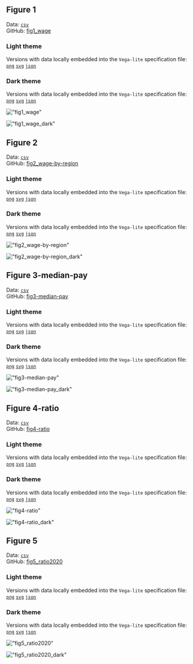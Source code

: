 ## Figure 1  

Data: [`csv`](data/fig1_wage.csv)  
GitHub: [fig1_wage](https://github.com/EconomicsObservatory/ECOvisualisations/tree/main/magazine/what-do-the-latest-data-tell-us-about-uk-wage-growth#figure-1)  

### Light theme  

Versions with data locally embedded into the `Vega-lite` specification file: [`png`](visualisation/fig1_wage_local.png) [`svg`](visualisation/fig1_wage.svg) [`json`](visualisation/fig1_wage.json)   

### Dark theme  

Versions with data locally embedded into the `Vega-lite` specification file: [`png`](visualisation/fig1_wage_local_dark.png) [`svg`](visualisation/fig1_wage_dark.svg) [`json`](visualisation/fig1_wage_dark.json)   

!["fig1_wage"](visualisation/fig1_wage.svg "fig1_wage")

  

!["fig1_wage_dark"](visualisation/fig1_wage_dark.svg "fig1_wage")

## Figure 2  

Data: [`csv`](data/fig2_wage-by-region.csv)  
GitHub: [fig2_wage-by-region](https://github.com/EconomicsObservatory/ECOvisualisations/tree/main/magazine/what-do-the-latest-data-tell-us-about-uk-wage-growth#figure-2)  

### Light theme  

Versions with data locally embedded into the `Vega-lite` specification file: [`png`](visualisation/fig2_wage-by-region_local.png) [`svg`](visualisation/fig2_wage-by-region.svg) [`json`](visualisation/fig2_wage-by-region.json)   

### Dark theme  

Versions with data locally embedded into the `Vega-lite` specification file: [`png`](visualisation/fig2_wage-by-region_local_dark.png) [`svg`](visualisation/fig2_wage-by-region_dark.svg) [`json`](visualisation/fig2_wage-by-region_dark.json)   

!["fig2_wage-by-region"](visualisation/fig2_wage-by-region.svg "fig2_wage-by-region")

  

!["fig2_wage-by-region_dark"](visualisation/fig2_wage-by-region_dark.svg "fig2_wage-by-region")

## Figure 3-median-pay  

Data: [`csv`](data/fig3-median-pay.csv)  
GitHub: [fig3-median-pay](https://github.com/EconomicsObservatory/ECOvisualisations/tree/main/magazine/what-do-the-latest-data-tell-us-about-uk-wage-growth#figure-3-median-pay)  

### Light theme  

Versions with data locally embedded into the `Vega-lite` specification file: [`png`](visualisation/fig3-median-pay_local.png) [`svg`](visualisation/fig3-median-pay.svg) [`json`](visualisation/fig3-median-pay.json)   

### Dark theme  

Versions with data locally embedded into the `Vega-lite` specification file: [`png`](visualisation/fig3-median-pay_local_dark.png) [`svg`](visualisation/fig3-median-pay_dark.svg) [`json`](visualisation/fig3-median-pay_dark.json)   

!["fig3-median-pay"](visualisation/fig3-median-pay.svg "fig3-median-pay")

  

!["fig3-median-pay_dark"](visualisation/fig3-median-pay_dark.svg "fig3-median-pay")

## Figure 4-ratio  

Data: [`csv`](data/fig4-ratio.csv)  
GitHub: [fig4-ratio](https://github.com/EconomicsObservatory/ECOvisualisations/tree/main/magazine/what-do-the-latest-data-tell-us-about-uk-wage-growth#figure-4-ratio)  

### Light theme  

Versions with data locally embedded into the `Vega-lite` specification file: [`png`](visualisation/fig4-ratio_local.png) [`svg`](visualisation/fig4-ratio.svg) [`json`](visualisation/fig4-ratio.json)   

### Dark theme  

Versions with data locally embedded into the `Vega-lite` specification file: [`png`](visualisation/fig4-ratio_local_dark.png) [`svg`](visualisation/fig4-ratio_dark.svg) [`json`](visualisation/fig4-ratio_dark.json)   

!["fig4-ratio"](visualisation/fig4-ratio.svg "fig4-ratio")

  

!["fig4-ratio_dark"](visualisation/fig4-ratio_dark.svg "fig4-ratio")

## Figure 5  

Data: [`csv`](data/fig5_ratio2020.csv)  
GitHub: [fig5_ratio2020](https://github.com/EconomicsObservatory/ECOvisualisations/tree/main/magazine/what-do-the-latest-data-tell-us-about-uk-wage-growth#figure-5)  

### Light theme  

Versions with data locally embedded into the `Vega-lite` specification file: [`png`](visualisation/fig5_ratio2020_local.png) [`svg`](visualisation/fig5_ratio2020.svg) [`json`](visualisation/fig5_ratio2020.json)   

### Dark theme  

Versions with data locally embedded into the `Vega-lite` specification file: [`png`](visualisation/fig5_ratio2020_local_dark.png) [`svg`](visualisation/fig5_ratio2020_dark.svg) [`json`](visualisation/fig5_ratio2020_dark.json)   

!["fig5_ratio2020"](visualisation/fig5_ratio2020.svg "fig5_ratio2020")

  

!["fig5_ratio2020_dark"](visualisation/fig5_ratio2020_dark.svg "fig5_ratio2020")

